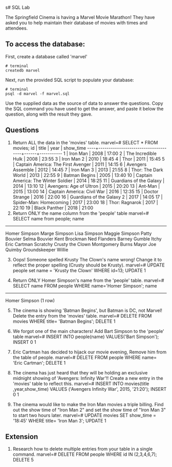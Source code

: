 s# SQL Lab

The Springfield Cinema is having a Marvel Movie Marathon! They have asked you to help maintain their database of movies with times and attendees.

## To access the database:

First, create a database called 'marvel'

```
# terminal
createdb marvel
```

Next, run the provided SQL script to populate your database:

```
# terminal
psql -d marvel -f marvel.sql
```

Use the supplied data as the source of data to answer the questions. Copy the SQL command you have used to get the answer, and paste it below the question, along with the result they gave.

## Questions

1.  Return ALL the data in the 'movies' table.
marvel=# SELECT * FROM movies;
 id |                title                | year | show_time
----+-------------------------------------+------+-----------
  1 | Iron Man                            | 2008 | 17:00
  2 | The Incredible Hulk                 | 2008 | 23:55
  3 | Iron Man 2                          | 2010 | 18:45
  4 | Thor                                | 2011 | 15:45
  5 | Captain America: The First Avenger  | 2011 | 14:15
  6 | Avengers Assemble                   | 2012 | 14:45
  7 | Iron Man 3                          | 2013 | 21:55
  8 | Thor: The Dark World                | 2013 | 22:55
  9 | Batman Begins                       | 2005 | 13:40
 10 | Captain America: The Winter Soldier | 2014 | 18:25
 11 | Guardians of the Galaxy             | 2014 | 13:10
 12 | Avengers: Age of Ultron             | 2015 | 20:20
 13 | Ant-Man                             | 2015 | 13:00
 14 | Captain America: Civil War          | 2016 | 12:35
 15 | Doctor Strange                      | 2016 | 22:00
 16 | Guardians of the Galaxy 2           | 2017 | 14:05
 17 | Spider-Man: Homecoming              | 2017 | 23:00
 18 | Thor: Ragnarok                      | 2017 | 22:10
 19 | Black Panther                       | 2018 | 21:00
2.  Return ONLY the name column from the 'people' table
marvel=# SELECT name from people;
         name
----------------------
 Homer Simpson
 Marge Simpson
 Lisa Simpson
 Maggie Simpson
 Patty Bouvier
 Selma Bouvier
 Kent Brockman
 Ned Flanders
 Barney Gumble
 Itchy
 Eric Cartman
 Scratchy
 Crusty the Clown
 Montgomery Burns
 Mayor Joe Quimby
 Groundskeeper Willie

3.  Oops! Someone spelled Krusty The Clown's name wrong! Change it to reflect the proper spelling (Crusty should be Krusty).
marvel=# UPDATE people set name = 'Krusty the Clown' WHERE id=13;
UPDATE 1

4.  Return ONLY Homer Simpson's name from the 'people' table.
marvel=# SELECT name FROM people WHERE name='Homer Simpson';
     name
---------------
 Homer Simpson
(1 row)

5.  The cinema is showing 'Batman Begins', but Batman is DC, not Marvel! Delete the entry from the 'movies' table.
marvel=# DELETE FROM movies WHERE title= 'Batman Begins';
DELETE 1
6.  We forgot one of the main characters! Add Bart Simpson to the 'people' table
marvel=# INSERT INTO people(name) VALUES('Bart Simpson');
INSERT 0 1

7.  Eric Cartman has decided to hijack our movie evening, Remove him from the table of people.
marvel=# DELETE FROM people WHERE name= 'Eric Cartman';
DELETE 1
8.  The cinema has just heard that they will be holding an exclusive midnight showing of 'Avengers: Infinity War'!! Create a new entry in the 'movies' table to reflect this.
marvel=# INSERT INTO movies(title ,year,show_time) VALUES ('Avengers Infinity War', 2015, '21:20');
INSERT 0 1
9.  The cinema would like to make the Iron Man movies a triple billing. Find out the show time of "Iron Man 2" and set the show time of "Iron Man 3" to start two hours later.
marvel=# UPDATE movies SET show_time = '18:45'  WHERE title= 'Iron Man 3';
UPDATE 1

## Extension

1.  Research how to delete multiple entries from your table in a single command.
marvel=# DELETE FROM people WHERE  id IN (2,3,4,6,7);
DELETE 5
